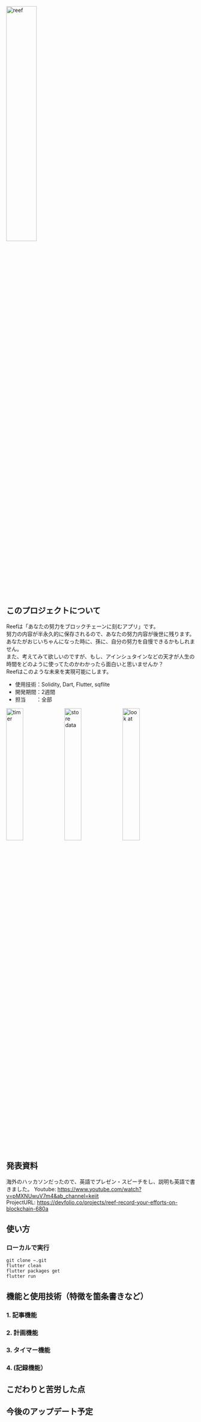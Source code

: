 <img src="https://user-images.githubusercontent.com/81548811/229280144-08812768-d129-4359-bdc1-28983deb8582.png" alt="reef" width="40%">  

## このプロジェクトについて
Reefは「あなたの努力をブロックチェーンに刻むアプリ」です。  
努力の内容が半永久的に保存されるので、あなたの努力内容が後世に残ります。  
あなたがおじいちゃんになった時に、孫に、自分の努力を自慢できるかもしれません。  
また、考えてみて欲しいのですが、もし、アインシュタインなどの天才が人生の時間をどのように使ってたのかわかったら面白いと思いませんか？  
Reefはこのような未来を実現可能にします。  
- 使用技術：Solidity, Dart, Flutter, sqflite
- 開発期間：2週間  
- 担当　　：全部  

<img src="https://user-images.githubusercontent.com/81548811/229280272-a545c47c-d3fc-4abb-a88a-0c979bcf79b3.PNG" alt="timer" width="30%"> <img src="https://user-images.githubusercontent.com/81548811/229280274-1af5b461-0cda-4895-8337-0aecc634cecf.PNG" alt="store data" width="30%"> <img src="https://user-images.githubusercontent.com/81548811/229280279-f70c39d5-2e88-4067-815d-a66b36f3e533.PNG" alt="look at" width="30%">

## 発表資料
海外のハッカソンだったので、英語でプレゼン・スピーチをし、説明も英語で書きました。
Youtube: https://www.youtube.com/watch?v=pMXNUwuV7m4&ab_channel=keiit  
ProjectURL: https://devfolio.co/projects/reef-record-your-efforts-on-blockchain-680a  

## 使い方
### ローカルで実行
```
git clone ~.git
flutter clean
flutter packages get
flutter run
```

## 機能と使用技術（特徴を箇条書きなど）
### 1. 記事機能

### 2. 計画機能
### 3. タイマー機能
### 4. (記録機能）

## こだわりと苦労した点

## 今後のアップデート予定
